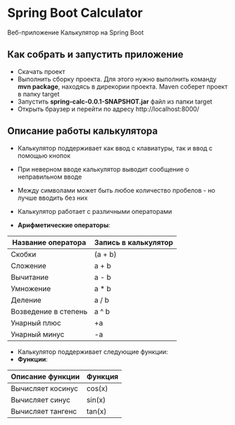# Spring Boot Calculator
Веб-приложение Калькулятор на Spring Boot
## Как собрать и запустить приложение
- Скачать проект
- Выполнить сборку проекта. Для этого нужно выполнить команду **mvn package**, находясь в дирекории проекта. Maven соберет проект в папку target
- Запустить **spring-calc-0.0.1-SNAPSHOT.jar** файл из папки target
- Открыть браузер и перейти по адресу http://localhost:8000/
    
## Описание работы калькулятора
- Калькулятор поддерживает как ввод с клавиатуры, так и ввод с помощью кнопок
- При неверном вводе калькулятор выводит сообщение о неправильном вводе
- Между символами может быть любое количество пробелов - но лучше вводить без них

- Калькулятор работает с различными операторами
- **Арифметические операторы**:

| Название оператора | Запись в калькулятор |
| ------ | ------ |
| Скобки | (a + b) |
| Сложение | a + b |
| Вычитание | a - b |
| Умножение | a * b |
| Деление | a / b |
| Возведение в степень | a ^ b |
| Унарный плюс | +a |
| Унарный минус | -a |

- Калькулятор поддерживает следующие функции:
- **Функции**:
  
| Описание функции | Функция |   
| ---------------- | ------- |  
| Вычисляет косинус | cos(x) |   
| Вычисляет синус | sin(x) |  
| Вычисляет тангенс | tan(x) |  
